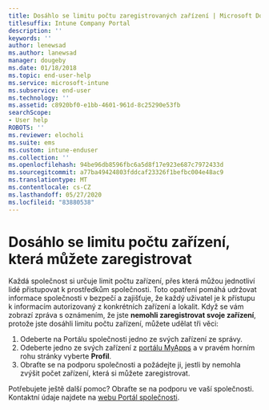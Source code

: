 ```yaml
---
title: Dosáhlo se limitu počtu zaregistrovaných zařízení | Microsoft Docs
titlesuffix: Intune Company Portal
description: ''
keywords: ''
author: lenewsad
ms.author: lanewsad
manager: dougeby
ms.date: 01/18/2018
ms.topic: end-user-help
ms.service: microsoft-intune
ms.subservice: end-user
ms.technology: ''
ms.assetid: c8920bf0-e1bb-4601-961d-8c25290e53fb
searchScope:
- User help
ROBOTS: ''
ms.reviewer: elocholi
ms.suite: ems
ms.custom: intune-enduser
ms.collection: ''
ms.openlocfilehash: 94be96db8596fbc6a5d8f17e923e687c7972433d
ms.sourcegitcommit: a77ba49424803fddcaf23326f1befbc004e48ac9
ms.translationtype: MT
ms.contentlocale: cs-CZ
ms.lasthandoff: 05/27/2020
ms.locfileid: "83880538"
---
```

# <a name="the-limit-of-devices-you-can-register-has-been-reached"></a>Dosáhlo se limitu počtu zařízení, která můžete zaregistrovat

Každá společnost si určuje limit počtu zařízení, přes která můžou jednotliví lidé přistupovat k prostředkům společnosti. Toto opatření pomáhá udržovat informace společnosti v bezpečí a zajišťuje, že každý uživatel je k přístupu k informacím autorizovaný z konkrétních zařízení a lokalit. Když se vám zobrazí zpráva s oznámením, že jste **nemohli zaregistrovat svoje zařízení**, protože jste dosáhli limitu počtu zařízení, můžete udělat tři věci:

1. Odeberte na Portálu společnosti jedno ze svých zařízení ze správy. 
2. Odeberte jedno ze svých zařízení z [portálu MyApps](https://myapps.microsoft.com) a v pravém horním rohu stránky vyberte **Profil**. 
3. Obraťte se na podporu společnosti a požádejte ji, jestli by nemohla zvýšit počet zařízení, která si můžete zaregistrovat.

Potřebujete ještě další pomoc? Obraťte se na podporu ve vaší společnosti. Kontaktní údaje najdete na [webu Portál společnosti](https://go.microsoft.com/fwlink/?linkid=2010980).
